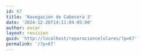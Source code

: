 ```yaml
---
id: 67
title: 'Navegación de Cabecera 3'
date: '2024-12-26T14:11:04-05:00'
author: oscar
layout: revision
guid: 'http://localhost/reparacioncelulares/?p=67'
permalink: '/?p=67'
---
```


